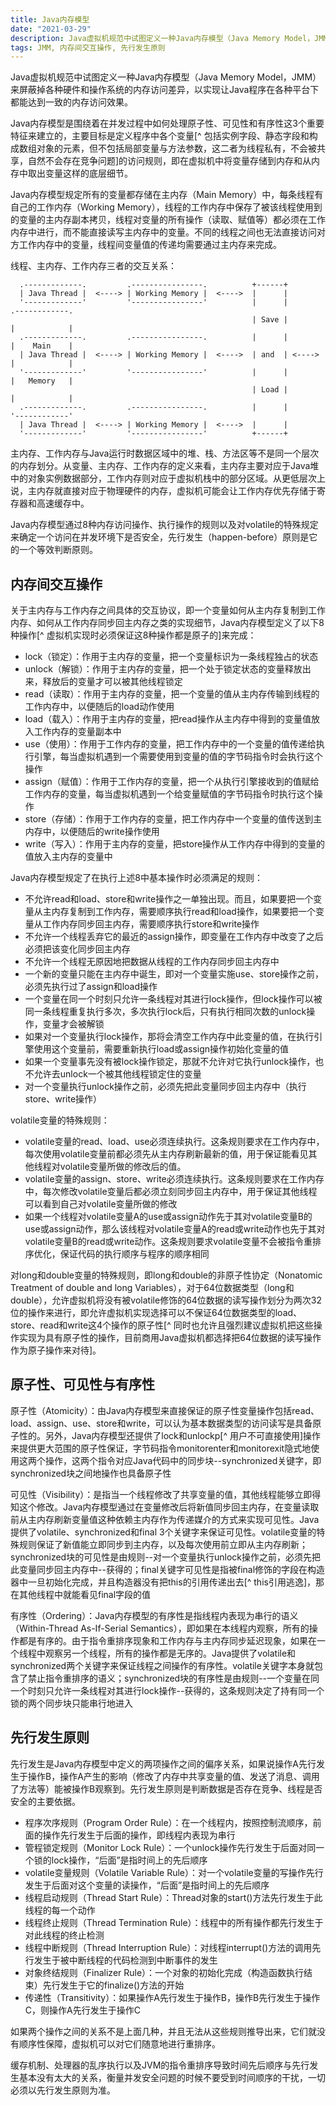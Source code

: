 ```yaml
---
title: Java内存模型
date: "2021-03-29"
description: Java虚拟机规范中试图定义一种Java内存模型（Java Memory Model，JMM）来屏蔽掉各种硬件和操作系统的内存访问差异，以实现让Java程序在各种平台下都能达到一致的内存访问效果。
tags: JMM, 内存间交互操作, 先行发生原则
---
```


Java虚拟机规范中试图定义一种Java内存模型（Java Memory Model，JMM）来屏蔽掉各种硬件和操作系统的内存访问差异，以实现让Java程序在各种平台下都能达到一致的内存访问效果。

Java内存模型是围绕着在并发过程中如何处理原子性、可见性和有序性这3个重要特征来建立的，主要目标是定义程序中各个变量[^ 包括实例字段、静态字段和构成数组对象的元素，但不包括局部变量与方法参数，这二者为线程私有，不会被共享，自然不会存在竞争问题]的访问规则，即在虚拟机中将变量存储到内存和从内存中取出变量这样的底层细节。

Java内存模型规定所有的变量都存储在主内存（Main Memory）中，每条线程有自己的工作内存（Working Memory），线程的工作内存中保存了被该线程使用到的变量的主内存副本拷贝，线程对变量的所有操作（读取、赋值等）都必须在工作内存中进行，而不能直接读写主内存中的变量。不同的线程之间也无法直接访问对方工作内存中的变量，线程间变量值的传递均需要通过主内存来完成。

线程、主内存、工作内存三者的交互关系：

```bob-svg
  .-------------.         .----------------.          +------+
  | Java Thread |  <----> | Working Memory |  <---->  |      |
  '-------------'         '----------------'          |      |        .------------.
                                                      | Save |        |            |
  .-------------.         .----------------.          |      |        |    Main    |
  | Java Thread |  <----> | Working Memory |  <---->  | and  | <----> |            |
  '-------------'         '----------------'          |      |        |   Memory   |
                                                      | Load |        |            |
  .-------------.         .----------------.          |      |        '------------'
  | Java Thread |  <----> | Working Memory |  <---->  |      |
  '-------------'         '----------------'          +------+
```

主内存、工作内存与Java运行时数据区域中的堆、栈、方法区等不是同一个层次的内存划分。从变量、主内存、工作内存的定义来看，主内存主要对应于Java堆中的对象实例数据部分，工作内存则对应于虚拟机栈中的部分区域。从更低层次上说，主内存就直接对应于物理硬件的内存，虚拟机可能会让工作内存优先存储于寄存器和高速缓存中。

Java内存模型通过8种内存访问操作、执行操作的规则以及对volatile的特殊规定来确定一个访问在并发环境下是否安全，先行发生（happen-before）原则是它的一个等效判断原则。

## 内存间交互操作

关于主内存与工作内存之间具体的交互协议，即一个变量如何从主内存复制到工作内存、如何从工作内存同步回主内存之类的实现细节，Java内存模型定义了以下8种操作[^ 虚拟机实现时必须保证这8种操作都是原子的]来完成：

+ lock（锁定）：作用于主内存的变量，把一个变量标识为一条线程独占的状态
+ unlock（解锁）：作用于主内存的变量，把一个处于锁定状态的变量释放出来，释放后的变量才可以被其他线程锁定
+ read（读取）：作用于主内存的变量，把一个变量的值从主内存传输到线程的工作内存中，以便随后的load动作使用
+ load（载入）：作用于主内存的变量，把read操作从主内存中得到的变量值放入工作内存的变量副本中
+ use（使用）：作用于工作内存的变量，把工作内存中的一个变量的值传递给执行引擎，每当虚拟机遇到一个需要使用到变量的值的字节码指令时会执行这个操作
+ assign（赋值）：作用于工作内存的变量，把一个从执行引擎接收到的值赋给工作内存的变量，每当虚拟机遇到一个给变量赋值的字节码指令时执行这个操作
+ store（存储）：作用于工作内存的变量，把工作内存中一个变量的值传送到主内存中，以便随后的write操作使用
+ write（写入）：作用于主内存的变量，把store操作从工作内存中得到的变量的值放入主内存的变量中

Java内存模型规定了在执行上述8中基本操作时必须满足的规则：

+ 不允许read和load、store和write操作之一单独出现。而且，如果要把一个变量从主内存复制到工作内存，需要顺序执行read和load操作，如果要把一个变量从工作内存同步回主内存，需要顺序执行store和write操作
+ 不允许一个线程丢弃它的最近的assign操作，即变量在工作内存中改变了之后必须把该变化同步回主内存
+ 不允许一个线程无原因地把数据从线程的工作内存同步回主内存中
+ 一个新的变量只能在主内存中诞生，即对一个变量实施use、store操作之前，必须先执行过了assign和load操作
+ 一个变量在同一个时刻只允许一条线程对其进行lock操作，但lock操作可以被同一条线程重复执行多次，多次执行lock后，只有执行相同次数的unlock操作，变量才会被解锁
+ 如果对一个变量执行lock操作，那将会清空工作内存中此变量的值，在执行引擎使用这个变量前，需要重新执行load或assign操作初始化变量的值
+ 如果一个变量事先没有被lock操作锁定，那就不允许对它执行unlock操作，也不允许去unlock一个被其他线程锁定住的变量
+ 对一个变量执行unlock操作之前，必须先把此变量同步回主内存中（执行store、write操作）

volatile变量的特殊规则：

+ volatile变量的read、load、use必须连续执行。这条规则要求在工作内存中，每次使用volatile变量前都必须先从主内存刷新最新的值，用于保证能看见其他线程对volatile变量所做的修改后的值。
+ volatile变量的assign、store、write必须连续执行。这条规则要求在工作内存中，每次修改volatile变量后都必须立刻同步回主内存中，用于保证其他线程可以看到自己对volatile变量所做的修改
+ 如果一个线程对volatile变量A的use或assign动作先于其对volatile变量B的use或assign动作，那么该线程对volatile变量A的read或write动作也先于其对volatile变量B的read或write动作。这条规则要求volatile变量不会被指令重排序优化，保证代码的执行顺序与程序的顺序相同

对long和double变量的特殊规则，即long和double的非原子性协定（Nonatomic Treatment of double and long Variables），对于64位数据类型（long和double），允许虚拟机将没有被volatile修饰的64位数据的读写操作划分为两次32位的操作来进行，即允许虚拟机实现选择可以不保证64位数据类型的load、store、read和write这4个操作的原子性[^ 同时也允许且强烈建议虚拟机把这些操作实现为具有原子性的操作，目前商用Java虚拟机都选择把64位数据的读写操作作为原子操作来对待]。

## 原子性、可见性与有序性

原子性（Atomicity）：由Java内存模型来直接保证的原子性变量操作包括read、load、assign、use、store和write，可以认为基本数据类型的访问读写是具备原子性的。另外，Java内存模型还提供了lock和unlockp[^ 用户不可直接使用]操作来提供更大范围的原子性保证，字节码指令monitorenter和monitorexit隐式地使用这两个操作，这两个指令对应Java代码中的同步块--synchronized关键字，即synchronized块之间地操作也具备原子性

可见性（Visibility）：是指当一个线程修改了共享变量的值，其他线程能够立即得知这个修改。Java内存模型通过在变量修改后将新值同步回主内存，在变量读取前从主内存刷新变量值这种依赖主内存作为传递媒介的方式来实现可见性。Java提供了volatile、synchronized和final 3个关键字来保证可见性。volatile变量的特殊规则保证了新值能立即同步到主内存，以及每次使用前立即从主内存刷新；synchronized块的可见性是由规则--对一个变量执行unlock操作之前，必须先把此变量同步回主内存中--获得的；final关键字可见性是指被final修饰的字段在构造器中一旦初始化完成，并且构造器没有把this的引用传递出去[^ this引用逃逸]，那在其他线程中就能看见final字段的值

有序性（Ordering）：Java内存模型的有序性是指线程内表现为串行的语义（Within-Thread As-If-Serial Semantics），即如果在本线程内观察，所有的操作都是有序的。由于指令重排序现象和工作内存与主内存同步延迟现象，如果在一个线程中观察另一个线程，所有的操作都是无序的。Java提供了volatile和synchronized两个关键字来保证线程之间操作的有序性。volatile关键字本身就包含了禁止指令重排序的语义；synchronized块的有序性是由规则--一个变量在同一个时刻只允许一条线程对其进行lock操作--获得的，这条规则决定了持有同一个锁的两个同步块只能串行地进入

## 先行发生原则

先行发生是Java内存模型中定义的两项操作之间的偏序关系，如果说操作A先行发生于操作B，操作A产生的影响（修改了内存中共享变量的值、发送了消息、调用了方法等）能被操作B观察到。先行发生原则是判断数据是否存在竞争、线程是否安全的主要依据。

+ 程序次序规则（Program Order Rule）：在一个线程内，按照控制流顺序，前面的操作先行发生于后面的操作，即线程内表现为串行
+ 管程锁定规则（Monitor Lock Rule）：一个unlock操作先行发生于后面对同一个锁的lock操作，“后面”是指时间上的先后顺序
+ volatile变量规则（Volatile Variable Rule）：对一个volatile变量的写操作先行发生于后面对这个变量的读操作，“后面”是指时间上的先后顺序
+ 线程启动规则（Thread Start Rule）：Thread对象的start()方法先行发生于此线程的每一个动作
+ 线程终止规则（Thread Termination Rule）：线程中的所有操作都先行发生于对此线程的终止检测
+ 线程中断规则（Thread Interruption Rule）：对线程interrupt()方法的调用先行发生于被中断线程的代码检测到中断事件的发生
+ 对象终结规则（Finalizer Rule）：一个对象的初始化完成（构造函数执行结束）先行发生于它的finalize()方法的开始
+ 传递性（Transitivity）：如果操作A先行发生于操作B，操作B先行发生于操作C，则操作A先行发生于操作C

如果两个操作之间的关系不是上面几种，并且无法从这些规则推导出来，它们就没有顺序性保障，虚拟机可以对它们随意地进行重排序。

缓存机制、处理器的乱序执行以及JVM的指令重排序导致时间先后顺序与先行发生基本没有太大的关系，衡量并发安全问题的时候不要受到时间顺序的干扰，一切必须以先行发生原则为准。
